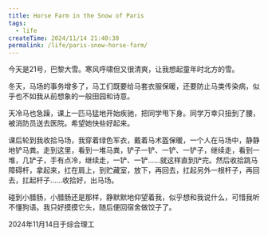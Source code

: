 ```yaml
---
title: Horse Farm in the Snow of Paris
tags:
  - life
createTime: 2024/11/14 21:40:30
permalink: /life/paris-snow-horse-farm/
---
```


今天是21号，巴黎大雪。寒风呼啸但又很清爽，让我想起童年时北方的雪。

冬天，马场的事务增多了，马工们既要给马套衣服保暖，还要防止马类传染病，似乎也不如我从前想象的一般田园和诗意。

天冷马也急躁，课上一匹马猛地开始疾驰，把同学甩下身。同学万幸只扭到了腰，被消防员送去医院。希望她快些好起来。

课后轮到我收拾马场，我穿着绿色军衣，戴着马术盔保暖，一个人在马场中，静静地铲马粪。走到这里，看到一堆马粪，铲子一铲、一铲、一铲子，继续走，看到一堆，几铲子，手有点冷，继续走，一铲、一铲……就这样直到铲完。然后收拾跳马障碍杆，拿起来，扛在肩上，到贮藏室，放下，再回去，扛起另外一根杆子，再回去，扛起杆子……收拾好，出马场。

碰到小腊肠，小腊肠还是那样，静默默地仰望着我，似乎想和我说什么，可惜我听不懂狗语。我只好摸摸它头，随后便回宿舍做饺子了。

2024年11月14日于综合理工